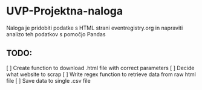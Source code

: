 # UVP-Projektna-naloga
Naloga je pridobiti podatke s HTML strani eventregistry.org in napraviti analizo teh podatkov s pomočjo Pandas

## TODO:
 [ ] Create function to download .html file with correct parameters
 [ ] Decide what website to scrap
 [ ] Write regex function to retrieve data from raw html file
 [ ] Save data to single .csv file
